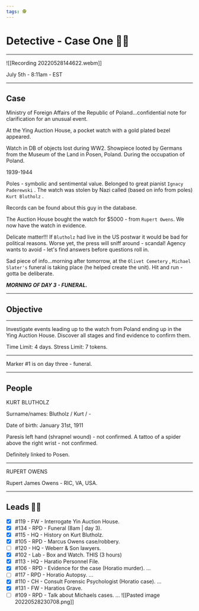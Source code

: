 ```yaml
---
tags: 🕵
---
```


# Detective - Case One 🕵‍♀
---


![[Recording 20220528144622.webm]]

July 5th - 8:11am - EST

---

## Case

Ministry of Foreign Affairs of the Republic of Poland...confidential note for clarification for an unusual event.

At the Ying Auction House, a pocket watch with a gold plated bezel appeared.

Watch in DB of objects lost during WW2. Showpiece looted by Germans from the Museum of the Land in Posen, Poland. During the occupation of Poland.

1939-1944

Poles - symbolic and sentimental value. Belonged to great pianist `Ignacy Paderewski` . The watch was stolen by Nazi called (based on info from poles) `Kurt Blutholz` .

Records can be found about this guy in the database.

The Auction House bought the watch for $5000 - from `Rupert Owens`. We now have the watch in evidence.

Delicate matter!!! If `Blutholz` had live in the US postwar it would be bad for political reasons. Worse yet, the press will sniff around - scandal! Agency wants to avoid - let's find answers before questions roll in.

Sad piece of info...morning after tomorrow, at the `Olivet Cemetery` , `Michael Slater's` funeral is taking place (he helped create the unit). Hit and run - gotta be deliberate.

***MORNING OF DAY 3 - FUNERAL.***

---

## Objective
---

Investigate events leading up to the watch from Poland ending up in the Ying Auction House. Discover all stages and find evidence to confirm them.

Time Limit: 4 days.
Stress Limit: 7 tokens.

---

Marker #1 is on day three - funeral.

---

## People

KURT BLUTHOLZ

Surname/names: Blutholz / Kurt / -

Date of birth: January 31st, 1911

Paresis left hand (shrapnel wound) - not confirmed.
A tattoo of a spider above the right wrist - not confirmed.

Definitely linked to Posen.

---

RUPERT OWENS

Rupert James Owens - RIC, VA, USA.

---

## Leads 🕵‍♀

- [x] #119 - FW - Interrogate Yin Auction House.
- [x] #134 - RPD - Funeral (8am | day 3).
- [x] #115 - HQ - History on Kurt Blutholz.
- [x] #105 - RPD - Marcus Owens case/robbery.
- [ ] #120 - HQ - Weberr & Son lawyers.
- [x] #102 - Lab - Box and Watch. THIS (3 hours)
- [x] #113 - HQ - Haratio Personnel File.
- [x] #106 - RPD - Evidence for the case (Horatio murder). ...
- [ ] #117 - RPD - Horatio Autopsy. ...
- [x] #110 - CH - Consult Forensic Psychologist (Horatio case). ...
- [x] #131 - FW - Haratios Grave.
- [ ] #109 - RPD - Talk about Michaels cases. ...
![[Pasted image 20220528230708.png]]